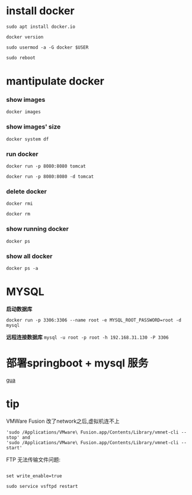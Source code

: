 # install docker

```
sudo apt install docker.io

docker version

sudo usermod -a -G docker $USER

sudo reboot
```

# mantipulate docker

### show images
```docker images```

### show images' size
```docker system df```

### run docker
```docker run -p 8080:8080 tomcat```

```docker run -p 8080:8080 -d tomcat``` 

### delete docker
```docker rmi```

```docker rm ```

### show running docker
```docker ps```

### show all docker
```docker ps -a```

# MYSQL
**启动数据库**

```docker run -p 3306:3306 --name root -e MYSQL_ROOT_PASSWORD=root -d mysql```

**远程连接数据库**
```mysql -u root -p root -h 192.168.31.130 -P 3306```

# 部署springboot + mysql 服务
[gua](!https://bingohuang.com/spring-boot-docker/)

# tip

VMWare Fusion 改了network之后,虚拟机连不上
```
'sudo /Applications/VMware\ Fusion.app/Contents/Library/vmnet-cli --stop' and
'sudo /Applications/VMware\ Fusion.app/Contents/Library/vmnet-cli --start'
```

FTP 无法传输文件问题:

```sudo vi /etc/vsftpd.conf

set write_enable=true

sudo service vsftpd restart
```